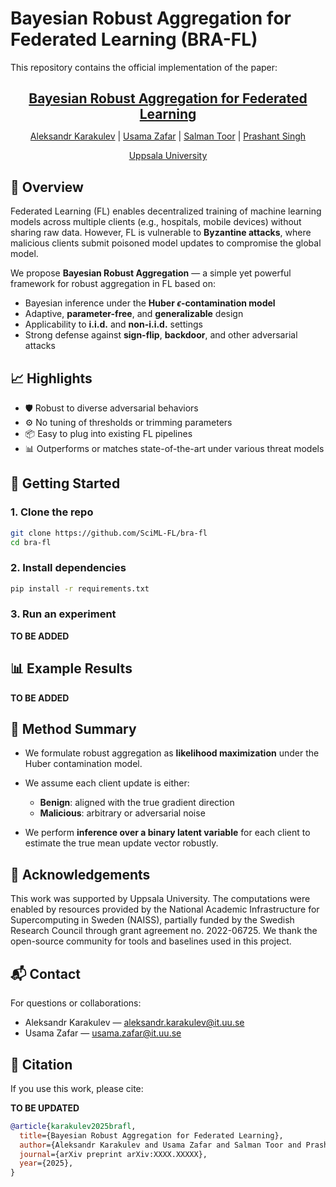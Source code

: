 # Bayesian Robust Aggregation for Federated Learning (BRA-FL)

This repository contains the official implementation of the paper:  

<div align="center">
<h2 style="border-bottom:0px none #000; margin-bottom: 0;"><a href="link-to-arxiv">Bayesian Robust Aggregation for Federated Learning</a></h2>

  <p style="border-bottom:0px none #000; margin-bottom: 0;">
    <a href="https://scholar.google.com/citations?user=XNBDwTkAAAAJ&hl=en">Aleksandr Karakulev</a> | 
    <a href="https://usamazf.github.io/">Usama Zafar</a> | 
    <a href="https://scholar.google.se/citations?user=PIGlWyYAAAAJ&hl=en">Salman Toor</a> | 
    <a href="https://www.prashantsingh.se/">Prashant Singh</a>
  </p>
  <p><a href="https://www.uu.se/en">Uppsala University</a></p>
</div>

## 🧠 Overview

Federated Learning (FL) enables decentralized training of machine learning models across multiple clients (e.g., hospitals, mobile devices) without sharing raw data. However, FL is vulnerable to **Byzantine attacks**, where malicious clients submit poisoned model updates to compromise the global model.

We propose **Bayesian Robust Aggregation** — a simple yet powerful framework for robust aggregation in FL based on:

- Bayesian inference under the **Huber $\epsilon$-contamination model**
- Adaptive, **parameter-free**, and **generalizable** design
- Applicability to **i.i.d.** and **non-i.i.d.** settings
- Strong defense against **sign-flip**, **backdoor**, and other adversarial attacks


## 📈 Highlights

- 🛡️ Robust to diverse adversarial behaviors
- ⚙️ No tuning of thresholds or trimming parameters
- 📦 Easy to plug into existing FL pipelines
- 📊 Outperforms or matches state-of-the-art under various threat models


## 🚀 Getting Started

### 1. Clone the repo

```bash
git clone https://github.com/SciML-FL/bra-fl
cd bra-fl
````

### 2. Install dependencies

```bash
pip install -r requirements.txt
```

### 3. Run an experiment

**TO BE ADDED**

## 📊 Example Results

**TO BE ADDED**


## 🧪 Method Summary

* We formulate robust aggregation as **likelihood maximization** under the Huber contamination model.
* We assume each client update is either:

  * **Benign**: aligned with the true gradient direction
  * **Malicious**: arbitrary or adversarial noise
* We perform **inference over a binary latent variable** for each client to estimate the true mean update vector robustly.



## 🤝 Acknowledgements

This work was supported by Uppsala University. The computations were enabled by resources provided by the National Academic Infrastructure for Supercomputing in Sweden (NAISS), partially funded by the Swedish Research Council through grant agreement no. 2022-06725. We thank the open-source community for tools and baselines used in this project.

## 📬 Contact

For questions or collaborations:

* Aleksandr Karakulev — [aleksandr.karakulev@it.uu.se](mailto:aleksandr.karakulev@it.uu.se)
* Usama Zafar — [usama.zafar@it.uu.se](mailto:usama.zafar@it.uu.se)

## 📄 Citation

If you use this work, please cite:

**TO BE UPDATED**
```bibtex
@article{karakulev2025brafl,
  title={Bayesian Robust Aggregation for Federated Learning},
  author={Aleksandr Karakulev and Usama Zafar and Salman Toor and Prashant Singh},
  journal={arXiv preprint arXiv:XXXX.XXXXX},
  year={2025},
}
```
